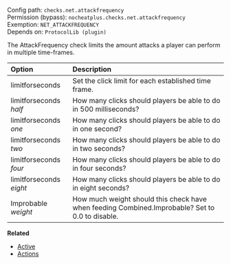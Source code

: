 Config path: `checks.net.attackfrequency`  
Permission (bypass): `nocheatplus.checks.net.attackfrequency`  
Exemption: `NET_ATTACKFREQUENCY`  
Depends on: `ProtocolLib (plugin)`  

The AttackFrequency check limits the amount attacks a player can perform in multiple time-frames.

| Option              | Description |
| :------------------ | :---------- |
| limitforseconds     | Set the click limit for each established time frame.|
| limitforseconds _half_| How many clicks should players be able to do in 500 milliseconds?|
| limitforseconds _one_| How many clicks should players be able to do in one second?|
| limitforseconds _two_| How many clicks should players be able to do in two seconds?|
| limitforseconds _four_| How many clicks should players be able to do in four seconds?|
| limitforseconds _eight_| How many clicks should players be able to do in eight seconds?|
| Improbable _weight_ | How much weight should this check have when feeding Combined.Improbable? Set to 0.0 to disable.|


**Related**  
* [Active](https://github.com/Updated-NoCheatPlus/Docs/blob/master/Settings/General.md#active)
* [Actions](https://github.com/Updated-NoCheatPlus/Docs/blob/master/Settings/General.md#actions)
